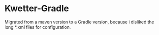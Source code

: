 # Kwetter-Gradle

Migrated from a maven version to a Gradle version, because i disliked the long *.xml files for configuration.